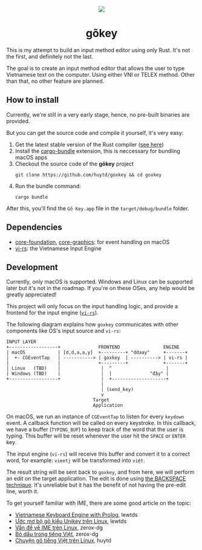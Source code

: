 <p align="center">
   <img align="center" src="https://user-images.githubusercontent.com/613943/213090220-12c4af57-b2ff-42ab-8ef9-e984909ba991.png"/>
</p>
<h1 align="center">gõkey</h1>

This is my attempt to build an input method editor using only Rust. It's not the first, and definitely not the last.

The goal is to create an input method editor that allows the user to type Vietnamese text on the computer. Using
either VNI or TELEX method. Other than that, no other feature are planned.

## How to install

Currently, we're still in a very early stage, hence, no pre-built binaries are provided.

But you can get the source code and compile it yourself, it's very easy:

1. Get the latest stable version of the Rust compiler ([see here](https://rustup.rs/))
2. Install the [cargo-bundle](https://github.com/burtonageo/cargo-bundle) extension, this is neccessary for bundling macOS apps
3. Checkout the source code of the **gõkey** project
   ```
   git clone https://github.com/huytd/goxkey && cd goxkey
   ```
4. Run the bundle command:
   ```
   cargo bundle
   ```

After this, you'll find the `Gõ Key.app` file in the `target/debug/bundle` folder.

## Dependencies

- [core-foundation](https://crates.io/crates/core-foundation), [core-graphics](https://crates.io/crates/core-graphics): for event handling on macOS
- [vi-rs](https://github.com/zerox-dg/vi-rs): the Vietnamese Input Engine

## Development

Currently, only macOS is supported. Windows and Linux can be supported later but it's not
in the roadmap. If you're on these OSes, any help would be greatly appreciated!

This project will only focus on the input handling logic, and provide a frontend for the
input engine ([`vi-rs`](https://github.com/zerox-dg/vi-rs)).

The following diagram explains how `goxkey` communicates with other components like OS's input source and `vi-rs`:

```
INPUT LAYER
+------------------+              FRONTEND                ENGINE
| macOS            | [d,d,a,a,y]  +---------+ "ddaay"     +-------+
|  +- CGEventTap   | -----------> | goxkey  | ----------> | vi-rs |
|                  |              +---------+             +-------+
| Linux   (TBD)    |               |  ^                    |
| Windows (TBD)    |               |  |              "đây" |
+------------------+               |  +--------------------+
                                   |
                                   | (send_key)
                                   v
                                Target
                                Application
```

On macOS, we run an instance of `CGEventTap` to listen for every `keydown` event. A callback function will be called
on every keystroke. In this callback, we have a buffer (`TYPING_BUF`) to keep track of the word that the user is typing.
This buffer will be reset whenever the user hit the `SPACE` or `ENTER` key.

The input engine (`vi-rs`) will receive this buffer and convert it to a correct word, for example: `vieetj` will be
transformed into `việt`.

The result string will be sent back to `goxkey`, and from here, we will perform an edit on the target application. The edit
is done using [the BACKSPACE technique](https://notes.huy.rocks/posts/go-tieng-viet-linux.html#k%C4%A9-thu%E1%BA%ADt-backspace). It's
unreliable but it has the benefit of not having the pre-edit line, worth it.

To get yourself familiar with IME, there are some good article on the topic:

- [Vietnamese Keyboard Engine with Prolog](https://followthe.trailing.space/To-the-Root-of-the-Tree-dc170bf0e8de44a6b812ca3e01025236?p=0dd31fe76ebd45dca5b4466c9441fa1c&pm=s), lewtds
- [Ước mơ bộ gõ kiểu Unikey trên Linux](https://followthe.trailing.space/To-the-Root-of-the-Tree-dc170bf0e8de44a6b812ca3e01025236?p=9b12cc2fcdbe43149b10eefc7db6b161&pm=s), lewtds
- [Vấn đề về IME trên Linux](https://viethung.space/blog/2020/07/21/Van-de-ve-IME-tren-Linux/), zerox-dg
- [Bỏ dấu trong tiếng Việt](https://viethung.space/blog/2020/07/14/Bo-dau-trong-tieng-Viet/), zerox-dg
- [Chuyện gõ tiếng Việt trên Linux](https://notes.huy.rocks/posts/go-tieng-viet-linux.html), huytd



